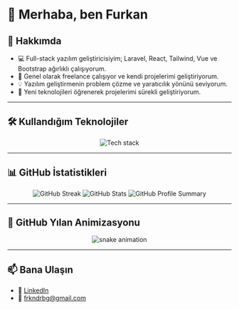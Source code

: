 # 👋 Merhaba, ben Furkan

## 🚀 Hakkımda
- 💻 Full-stack yazılım geliştiricisiyim; Laravel, React, Tailwind, Vue ve Bootstrap ağırlıklı çalışıyorum.
- 💼 Genel olarak freelance çalışıyor ve kendi projelerimi geliştiriyorum.
- 💡 Yazılım geliştirmenin problem çözme ve yaratıcılık yönünü seviyorum.
- 🚀 Yeni teknolojileri öğrenerek projelerimi sürekli geliştiriyorum.

---

## 🛠️ Kullandığım Teknolojiler
<p align="center">
  <img src="https://skillicons.dev/icons?i=laravel,react,vue,bootstrap,tailwind,git,github,js,html,css,nodejs,mysql,navicat" alt="Tech stack">
</p>

---

## 📊 GitHub İstatistikleri
<p align="center">
  <img src="https://github-readme-streak-stats.herokuapp.com/?user=FDerebag&theme=radical" alt="GitHub Streak" />
  <img src="https://github-readme-stats.vercel.app/api?username=FDerebag&show_icons=true&theme=radical&cache_seconds=1800" alt="GitHub Stats" />
  <img src="https://github-profile-summary-cards.vercel.app/api/cards/profile-details?username=FDerebag&theme=radical" alt="GitHub Profile Summary" />
</p>

---

## 🐍 GitHub Yılan Animizasyonu
<p align="center">
  <img src="https://raw.githubusercontent.com/FDerebag/output/github-contribution-grid-snake.svg" alt="snake animation" />
</p>

---

## 📫 Bana Ulaşın
- 💼 [LinkedIn](https://www.linkedin.com/in/furkan-derebag-51407b300/)
- 📧 frkndrbg@gmail.com

